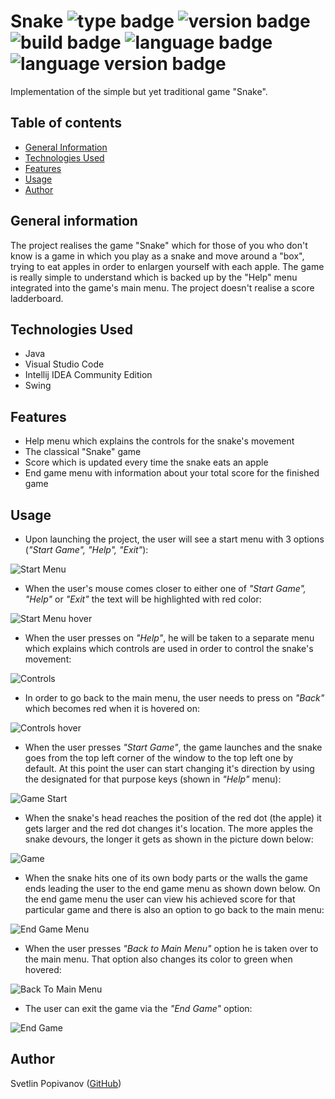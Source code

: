 # Snake ![type badge](https://img.shields.io/badge/type-own%20project-brightgreen) ![version badge](https://img.shields.io/badge/version-v1.0-blue) ![build badge](https://img.shields.io/badge/build-passing-success) ![language badge](https://img.shields.io/badge/language-Java-yellow) ![language version badge](https://img.shields.io/badge/language%20version-16-informational)

Implementation of the simple but yet traditional game "Snake".

## Table of contents

* [General Information](#general-information)
* [Technologies Used](#technologies-used)
* [Features](#features)
* [Usage](#usage)
* [Author](#author)

## General information

The project realises the game "Snake" which for those of you who don't know is a game in which you play as a snake and move around a "box", trying to eat apples in order to enlargen yourself with each apple. The game is really simple to understand which is backed up by the "Help" menu integrated into the game's main menu. The project doesn't realise a score ladderboard.

## Technologies Used

* Java
* Visual Studio Code
* Intellij IDEA Community Edition
* Swing

## Features

* Help menu which explains the controls for the snake's movement
* The classical "Snake" game
* Score which is updated every time the snake eats an apple
* End game menu with information about your total score for the finished game

## Usage

* Upon launching the project, the user will see a start menu with 3 options (*"Start Game", "Help", "Exit"*):

![Start Menu](https://github.com/Svetlin12/Snake/blob/main/images/Start%20Menu.PNG)

* When the user's mouse comes closer to either one of *"Start Game", "Help"* or *"Exit"* the text will be highlighted with red color:

![Start Menu hover](https://github.com/Svetlin12/Snake/blob/main/images/Start%20Menu%20hover.png)

* When the user presses on *"Help"*, he will be taken to a separate menu which explains which controls are used in order to control the snake's movement:

![Controls](https://github.com/Svetlin12/Snake/blob/main/images/Controls.png)

* In order to go back to the main menu, the user needs to press on *"Back"* which becomes red when it is hovered on:

![Controls hover](https://github.com/Svetlin12/Snake/blob/main/images/Controls%20hover.png)

* When the user presses *"Start Game"*, the game launches and the snake goes from the top left corner of the window to the top left one by default. At this point the user can start changing it's direction by using the designated for that purpose keys (shown in *"Help"* menu):

![Game Start](https://github.com/Svetlin12/Snake/blob/main/images/Game%20Start.png)

* When the snake's head reaches the position of the red dot (the apple) it gets larger and the red dot changes it's location. The more apples the snake devours, the longer it gets as shown in the picture down below:

![Game](https://github.com/Svetlin12/Snake/blob/main/images/Game.png)

* When the snake hits one of its own body parts or the walls the game ends leading the user to the end game menu as shown down below. On the end game menu the user can view his achieved score for that particular game and there is also an option to go back to the main menu:

![End Game Menu](https://github.com/Svetlin12/Snake/blob/main/images/End%20Game%20Menu.png)

* When the user presses *"Back to Main Menu"* option he is taken over to the main menu. That option also changes its color to green when hovered:

![Back To Main Menu](https://github.com/Svetlin12/Snake/blob/main/images/Back%20To%20Main%20Menu.png)

* The user can exit the game via the *"End Game"* option:

![End Game](https://github.com/Svetlin12/Snake/blob/main/images/End%20Game.png)

## Author

Svetlin Popivanov ([GitHub](https://github.com/Svetlin12))
